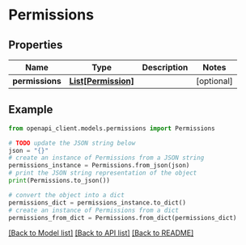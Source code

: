 # Permissions


## Properties

Name | Type | Description | Notes
------------ | ------------- | ------------- | -------------
**permissions** | [**List[Permission]**](Permission.md) |  | [optional] 

## Example

```python
from openapi_client.models.permissions import Permissions

# TODO update the JSON string below
json = "{}"
# create an instance of Permissions from a JSON string
permissions_instance = Permissions.from_json(json)
# print the JSON string representation of the object
print(Permissions.to_json())

# convert the object into a dict
permissions_dict = permissions_instance.to_dict()
# create an instance of Permissions from a dict
permissions_from_dict = Permissions.from_dict(permissions_dict)
```
[[Back to Model list]](../README.md#documentation-for-models) [[Back to API list]](../README.md#documentation-for-api-endpoints) [[Back to README]](../README.md)


